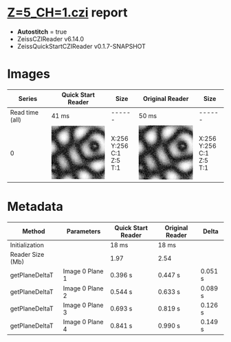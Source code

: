 # [Z=5_CH=1.czi](https://zenodo.org/record/7015307/files/Z%3D5_CH%3D1.czi) report
 - **Autostitch** = true
 - ZeissCZIReader v6.14.0
 - ZeissQuickStartCZIReader v0.1.7-SNAPSHOT

# Images 

| Series            | Quick Start Reader | Size | Original Reader | Size |
|-------------------|--------------------|------|-----------------|------|
| Read time (all)   |41 ms|------|50 ms|------|
|0|![Z=5_CH=1.quick_true.flat_true.stitch_true.series_0.jpg](Z=5_CH=1/Z=5_CH=1.quick_true.flat_true.stitch_true.series_0.jpg)|X:256<br>Y:256<br>C:1<br>Z:5<br>T:1|![Z=5_CH=1.quick_false.flat_true.stitch_true.series_0.jpg](Z=5_CH=1/Z=5_CH=1.quick_false.flat_true.stitch_true.series_0.jpg)|X:256<br>Y:256<br>C:1<br>Z:5<br>T:1|

# Metadata

|  Method            | Parameters       | Quick Start Reader | Original Reader | Delta  |
| -------------------|------------------|--------------------|-----------------|------- |
| Initialization     |                  |18 ms|18 ms|        |
| Reader Size (Mb)     |                  |1.97|2.54|        |
| getPlaneDeltaT| Image 0 Plane 1 |  0.396 s |  0.447 s | 0.051 s |
| getPlaneDeltaT| Image 0 Plane 2 |  0.544 s |  0.633 s | 0.089 s |
| getPlaneDeltaT| Image 0 Plane 3 |  0.693 s |  0.819 s | 0.126 s |
| getPlaneDeltaT| Image 0 Plane 4 |  0.841 s |  0.990 s | 0.149 s |

